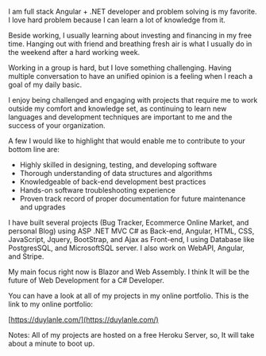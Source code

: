 I am full stack Angular + .NET developer and problem solving is my favorite. I love hard problem because I can learn a lot of knowledge from it.

Beside working, I usually learning about investing and financing in my free time. Hanging out with friend and breathing fresh air is what I usually do in the weekend after a hard working week.

Working in a group is hard, but I love something challenging. Having multiple conversation to have an unified opinion is a feeling when I reach a goal of my daily basic.

I enjoy being challenged and engaging with projects that require me to work outside my comfort and knowledge set, as continuing to learn new languages and development techniques are important to me and the success of your organization.

A few I would like to highlight that would enable me to contribute to your bottom line are:
- Highly skilled in designing, testing, and developing software
- Thorough understanding of data structures and algorithms
- Knowledgeable of back-end development best practices
- Hands-on software troubleshooting experience
- Proven track record of proper documentation for future maintenance and upgrades

I have built several projects (Bug Tracker, Ecommerce Online Market, and personal Blog) using ASP .NET MVC C# as Back-end, Angular, HTML, CSS, JavaScript, Jquery, BootStrap, and Ajax as Front-end, I using Database like PostgresSQL, and MicrosoftSQL server. I also work on WebAPI, Angular, and Stripe.

My main focus right now is Blazor and Web Assembly. I think It will be the future of Web Development for a C# Developer.

You can have a look at all of my projects in my online portfolio. This is the link to my online portfolio: 

[https://duylanle.com/](https://duylanle.com/)

Notes: All of my projects are hosted on a free Heroku Server, so, It will take about a minute to boot up.
